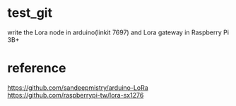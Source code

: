 # test_git
write the Lora node in arduino(linkit 7697) and Lora gateway in Raspberry Pi 3B+

# reference
https://github.com/sandeepmistry/arduino-LoRa
https://github.com/raspberrypi-tw/lora-sx1276
